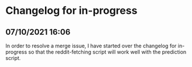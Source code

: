 # Changelog for in-progress

## 07/10/2021 16:06
In order to resolve a merge issue, I have started over the changelog for in-progress so that the reddit-fetching script will work well with the prediction script.